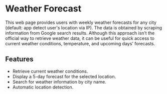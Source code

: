 
# Weather Forecast

This web page provides users with weekly weather forecasts for any city (default: app detect user's location via IP). The data is obtained by scraping information from Google search results. Although this approach isn’t the official way to retrieve weather data, it can be useful for quick access to current weather conditions, temperature, and upcoming days’ forecasts.


## Features

- Retrieve current weather conditions.
- Display a 5-day forecast for the selected location.
- Search for weather information by city name.
- Automatic location detection.
